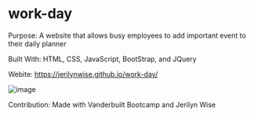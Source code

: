 # work-day


Purpose: A website that allows busy employees to add important event to their daily planner

Built With: HTML, CSS, JavaScript, BootStrap, and JQuery

Webite: https://jerilynwise.github.io/work-day/

![image](https://user-images.githubusercontent.com/102970872/169697629-02e3786a-6b70-4f02-8b1c-cceb88f9cb36.png)


Contribution: Made with Vanderbuilt Bootcamp and Jerilyn Wise 
